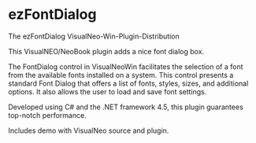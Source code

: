# ezFontDialog
 The ezFontDialog VisualNeo-Win-Plugin-Distribution

This VisualNEO/NeoBook plugin adds a nice font dialog box.

The FontDialog control in VisualNeoWin facilitates the selection of a font from the available fonts installed on a system. This control presents a standard Font Dialog that offers a list of fonts, styles, sizes, and additional options. It also allows the user to load and save font settings.

Developed using C# and the .NET framework 4.5, this plugin guarantees top-notch performance.

Includes demo with VisualNeo source and plugin.